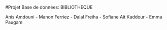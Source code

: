#Projet Base de données: BIBLIOTHEQUE

Anis Amdouni - Manon Ferriez - Dalal Freiha - Sofiane Ait Kaddour - Emma Paugam
